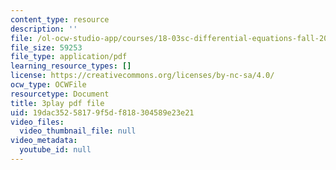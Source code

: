 ```yaml
---
content_type: resource
description: ''
file: /ol-ocw-studio-app/courses/18-03sc-differential-equations-fall-2011/19dac35258179f5df818304589e23e21_MCrDzhpu3-s.pdf
file_size: 59253
file_type: application/pdf
learning_resource_types: []
license: https://creativecommons.org/licenses/by-nc-sa/4.0/
ocw_type: OCWFile
resourcetype: Document
title: 3play pdf file
uid: 19dac352-5817-9f5d-f818-304589e23e21
video_files:
  video_thumbnail_file: null
video_metadata:
  youtube_id: null
---
```

